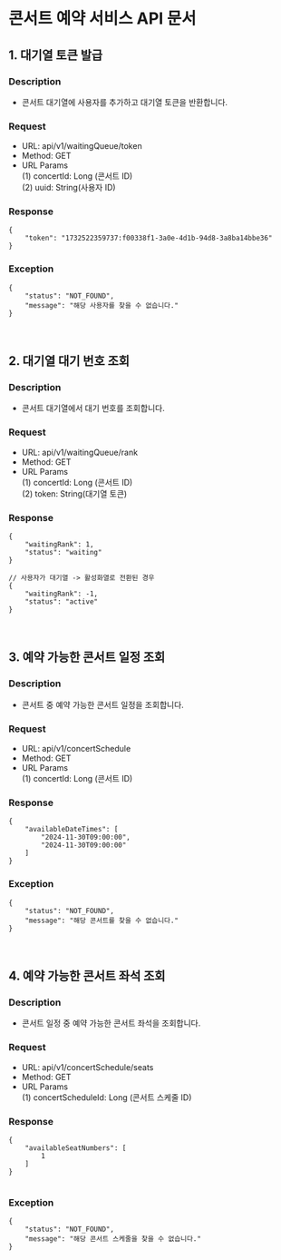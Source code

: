 
# 콘서트 예약 서비스 API 문서 


## 1. 대기열 토큰 발급

### Description
- 콘서트 대기열에 사용자를 추가하고 대기열 토큰을 반환합니다.

### Request
- URL: api/v1/waitingQueue/token
- Method: GET
- URL Params<br>
(1) concertId: Long (콘서트 ID) <br>
(2) uuid: String(사용자 ID) <br> 

### Response
```
{
    "token": "1732522359737:f00338f1-3a0e-4d1b-94d8-3a8ba14bbe36"
}

```

### Exception 
```
{
    "status": "NOT_FOUND",
    "message": "해당 사용자를 찾을 수 없습니다."
}
```


<br> 


## 2. 대기열 대기 번호 조회 

### Description
- 콘서트 대기열에서 대기 번호를 조회합니다.

### Request
- URL: api/v1/waitingQueue/rank
- Method: GET
- URL Params<br>
(1) concertId: Long (콘서트 ID) <br>
(2) token: String(대기열 토큰) <br> 

### Response
```
{
    "waitingRank": 1,
    "status": "waiting" 
}

// 사용자가 대기열 -> 활성화열로 전환된 경우 
{
    "waitingRank": -1,
    "status": "active"
}

```

<br> 

## 3. 예약 가능한 콘서트 일정 조회 

### Description
- 콘서트 중 예약 가능한 콘서트 일정을 조회합니다.

### Request
- URL: api/v1/concertSchedule
- Method: GET
- URL Params<br>
(1) concertId: Long (콘서트 ID) <br>

### Response
```
{
    "availableDateTimes": [
        "2024-11-30T09:00:00",
        "2024-11-30T09:00:00"
    ]
}
```
### Exception 
```
{
    "status": "NOT_FOUND",
    "message": "해당 콘서트를 찾을 수 없습니다."
}
```

<br> 

## 4. 예약 가능한 콘서트 좌석 조회 

### Description
- 콘서트 일정 중 예약 가능한 콘서트 좌석을 조회합니다.

### Request
- URL: api/v1/concertSchedule/seats
- Method: GET
- URL Params<br>
(1) concertScheduleId: Long (콘서트 스케줄 ID) <br>

### Response
```
{
    "availableSeatNumbers": [
        1
    ]
}
 
```

### Exception 
```
{
    "status": "NOT_FOUND",
    "message": "해당 콘서트 스케줄을 찾을 수 없습니다."
}
```

